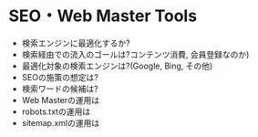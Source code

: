 # SEO・Web Master Tools

* 検索エンジンに最適化するか?
* 検索経由での流入のゴールは?コンテンツ消費, 会員登録なのか)
* 最適化対象の検索エンジンは?(Google, Bing, その他)
* SEOの施策の想定は?
* 検索ワードの候補は?
* Web Masterの運用は
* robots.txtの運用は
* sitemap.xmlの運用は